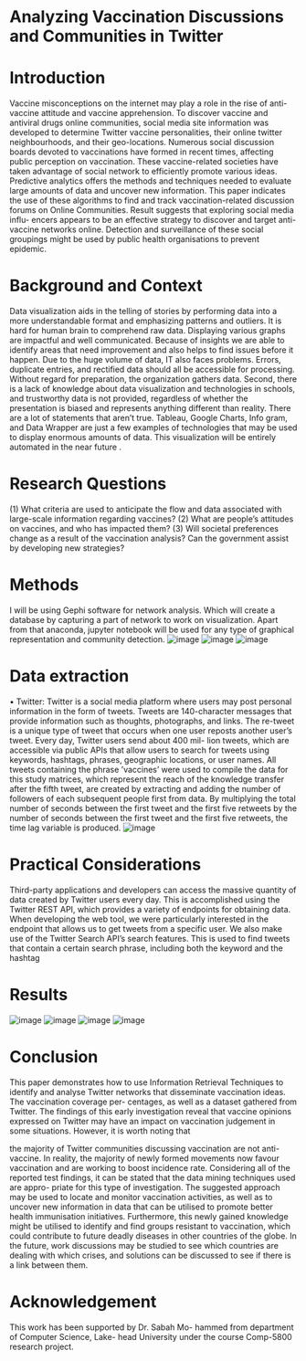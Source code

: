 # Analyzing Vaccination Discussions and Communities in Twitter


# Introduction
Vaccine misconceptions on the internet may play a role in the rise of anti-vaccine attitude and vaccine apprehension. To discover vaccine and antiviral drugs online communities, social media site information was developed to determine Twitter vaccine personalities, their online twitter neighbourhoods, and their geo-locations. Numerous social discussion boards devoted  to vaccinations have formed in recent times, affecting public perception on vaccination. These vaccine-related societies have taken advantage of social network to efficiently promote various ideas. Predictive analytics offers the methods and techniques needed to evaluate large amounts of data and uncover new information. This paper indicates the use of these algorithms to find and track vaccination-related discussion forums on Online Communities. Result suggests that exploring social media influ- encers appears to be an effective strategy to discover and target anti-vaccine networks online. Detection and surveillance of these social groupings might be used by public health organisations to prevent epidemic.

# Background and Context

Data visualization aids in the telling of stories by performing data into a more understandable format and
emphasizing patterns and outliers. It is hard for human brain to comprehend raw data. Displaying various graphs
are impactful and well communicated. Because of insights we are able to identify areas that need improvement
and also helps to find issues before it happen.
Due to the huge volume of data, IT also faces problems. Errors, duplicate entries, and rectified data should all be
accessible for processing. Without regard for preparation, the organization gathers data. Second, there is a lack
of knowledge about data visualization and technologies in schools, and trustworthy data is not provided,
regardless of whether the presentation is biased and represents anything different than reality. There are a lot of
statements that aren’t true. Tableau, Google Charts, Info gram, and Data Wrapper are just a few examples of
technologies that may be used to display enormous amounts of data. This visualization will be entirely
automated in the near future .
# Research Questions
(1)	What criteria are used to anticipate the  flow  and  data associated with large-scale information regarding vaccines?
(2)	What are people’s attitudes on vaccines, and who has impacted them?
(3)	Will societal preferences change as a result of the vaccination analysis? Can the government assist by developing new strategies?

# Methods
I will be using Gephi software for network analysis. Which will create a database by capturing a part of network
to work on visualization. Apart from that anaconda, jupyter notebook will be used for any type of graphical
representation and community detection.
![image](https://user-images.githubusercontent.com/84806846/186500101-a37ad70d-4273-4735-bb62-488a98e82530.png)
![image](https://user-images.githubusercontent.com/84806846/186500129-a2c45093-bb3f-4191-869f-da92e902acaf.png)
![image](https://user-images.githubusercontent.com/84806846/186500159-8f86a291-5de1-4d90-8a23-d7570b255f0d.png)

# Data extraction
•	Twitter: Twitter is a social media platform where users may post personal information in the form of tweets. Tweets are 140-character messages that provide information such as thoughts, photographs, and links. The re-tweet is a  unique type of tweet that occurs when one user reposts  another  user’s tweet. Every day, Twitter  users send about 400 mil-  lion tweets, which are accessible via public APIs that allow users to search for tweets using keywords, hashtags, phrases, geographic locations, or user names. All tweets containing  the phrase ’vaccines’ were used to compile the data for this study matrices, which represent the reach of the knowledge transfer after the fifth tweet, are created by extracting and adding the number of followers of each subsequent people first  from data. By multiplying the total number  of  seconds  between the first tweet and the first five retweets by the number of seconds between the first tweet and the first five retweets,   the time lag variable is produced. 
![image](https://user-images.githubusercontent.com/84806846/186500258-1046a30d-89ee-49bc-9cbb-50cfa1eb0e5d.png)


# Practical Considerations
Third-party applications and developers can access the massive quantity of data created by Twitter users every
day. This is accomplished using the Twitter REST API, which provides a variety of endpoints for obtaining
data. When developing the web tool, we were particularly interested in the endpoint that allows us to get tweets
from a specific user. We also make use of the Twitter Search API’s search features. This is used to find tweets
that contain a certain search phrase, including both the keyword and the hashtag
# Results
![image](https://user-images.githubusercontent.com/84806846/186499898-60443cda-9137-403f-84af-deb8ec47a285.png)
![image](https://user-images.githubusercontent.com/84806846/186499934-0855c378-838d-44ed-82c8-94896c7bf19a.png)
![image](https://user-images.githubusercontent.com/84806846/186499968-eace1f9e-ecfe-4046-bfba-18033bd31774.png)
![image](https://user-images.githubusercontent.com/84806846/186500002-0cd60b6a-b597-46a2-bcc8-2c23e0f17d95.png)


# Conclusion
This paper demonstrates how to use Information Retrieval Techniques to identify and analyse Twitter networks that disseminate vaccination ideas. The vaccination coverage per- centages, as well as a dataset gathered from Twitter. The findings of this early investigation reveal that vaccine opinions expressed on Twitter may have an impact on vaccination judgement in some situations. However, it is worth noting that
 
the majority of Twitter communities discussing  vaccination are not anti-vaccine. In reality, the majority of newly formed movements now favour vaccination and are working to boost incidence rate. Considering all of the reported test findings, it can be stated that the data mining techniques used are appro- priate for this type of investigation. The suggested approach may be used to locate and monitor vaccination activities, as well as to uncover new information in data that can be utilised to promote better health immunisation initiatives. Furthermore, this newly gained knowledge might be utilised to identify and find groups resistant to vaccination, which could contribute to future deadly diseases in other countries of the globe. In the future, work discussions may be studied to see which countries are dealing with which crises, and solutions can be discussed to see if there is a link between them.
# Acknowledgement
This work has been supported  by  Dr.  Sabah  Mo-  hammed from department  of  Computer  Science,  Lake-  head University under the course Comp-5800 research  project. 
